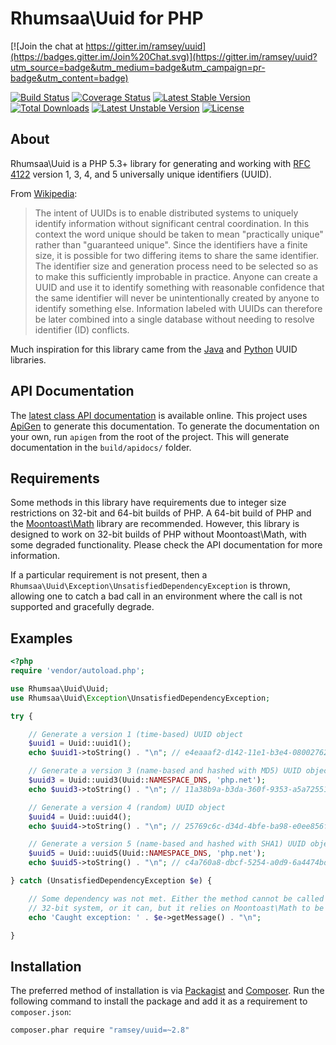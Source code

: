 # Rhumsaa\Uuid for PHP

[![Join the chat at https://gitter.im/ramsey/uuid](https://badges.gitter.im/Join%20Chat.svg)](https://gitter.im/ramsey/uuid?utm_source=badge&utm_medium=badge&utm_campaign=pr-badge&utm_content=badge)

[![Build Status](https://travis-ci.org/ramsey/uuid.svg?branch=2.8)](https://travis-ci.org/ramsey/uuid)
[![Coverage Status](https://coveralls.io/repos/ramsey/uuid/badge.svg?branch=2.8)](https://coveralls.io/r/ramsey/uuid)
[![Latest Stable Version](https://poser.pugx.org/ramsey/uuid/v/stable)](https://packagist.org/packages/ramsey/uuid)
[![Total Downloads](https://poser.pugx.org/ramsey/uuid/downloads)](https://packagist.org/packages/ramsey/uuid)
[![Latest Unstable Version](https://poser.pugx.org/ramsey/uuid/v/unstable)](https://packagist.org/packages/ramsey/uuid)
[![License](https://poser.pugx.org/ramsey/uuid/license)](https://packagist.org/packages/ramsey/uuid)

## About

Rhumsaa\Uuid is a PHP 5.3+ library for generating and working with
[RFC 4122][rfc4122] version 1, 3, 4, and 5 universally unique identifiers (UUID).

From [Wikipedia](http://en.wikipedia.org/wiki/Universally_unique_identifier):

> The intent of UUIDs is to enable distributed systems to uniquely identify
> information without significant central coordination. In this context the word
> unique should be taken to mean "practically unique" rather than "guaranteed
> unique". Since the identifiers have a finite size, it is possible for two
> differing items to share the same identifier. The identifier size and
> generation process need to be selected so as to make this sufficiently
> improbable in practice. Anyone can create a UUID and use it to identify
> something with reasonable confidence that the same identifier will never be
> unintentionally created by anyone to identify something else. Information
> labeled with UUIDs can therefore be later combined into a single database
> without needing to resolve identifier (ID) conflicts.

Much inspiration for this library came from the [Java][javauuid] and
[Python][pyuuid] UUID libraries.

## API Documentation

The [latest class API documentation][apidocs] is available online. This project
uses [ApiGen](http://apigen.org/) to generate this documentation. To
generate the documentation on your own, run `apigen` from the root of the project.
This will generate documentation in the `build/apidocs/` folder.

## Requirements

Some methods in this library have requirements due to integer size restrictions
on 32-bit and 64-bit builds of PHP. A 64-bit build of PHP and the [Moontoast\Math][]
library are recommended. However, this library is designed to work on 32-bit
builds of PHP without Moontoast\Math, with some degraded functionality. Please
check the API documentation for more information.

If a particular requirement is not present, then a `Rhumsaa\Uuid\Exception\UnsatisfiedDependencyException`
is thrown, allowing one to catch a bad call in an environment where the call is
not supported and gracefully degrade.

## Examples

```php
<?php
require 'vendor/autoload.php';

use Rhumsaa\Uuid\Uuid;
use Rhumsaa\Uuid\Exception\UnsatisfiedDependencyException;

try {

    // Generate a version 1 (time-based) UUID object
    $uuid1 = Uuid::uuid1();
    echo $uuid1->toString() . "\n"; // e4eaaaf2-d142-11e1-b3e4-080027620cdd

    // Generate a version 3 (name-based and hashed with MD5) UUID object
    $uuid3 = Uuid::uuid3(Uuid::NAMESPACE_DNS, 'php.net');
    echo $uuid3->toString() . "\n"; // 11a38b9a-b3da-360f-9353-a5a725514269

    // Generate a version 4 (random) UUID object
    $uuid4 = Uuid::uuid4();
    echo $uuid4->toString() . "\n"; // 25769c6c-d34d-4bfe-ba98-e0ee856f3e7a

    // Generate a version 5 (name-based and hashed with SHA1) UUID object
    $uuid5 = Uuid::uuid5(Uuid::NAMESPACE_DNS, 'php.net');
    echo $uuid5->toString() . "\n"; // c4a760a8-dbcf-5254-a0d9-6a4474bd1b62

} catch (UnsatisfiedDependencyException $e) {

    // Some dependency was not met. Either the method cannot be called on a
    // 32-bit system, or it can, but it relies on Moontoast\Math to be present.
    echo 'Caught exception: ' . $e->getMessage() . "\n";

}
```

## Installation

The preferred method of installation is via [Packagist][] and [Composer][]. Run
the following command to install the package and add it as a requirement to
`composer.json`:

```bash
composer.phar require "ramsey/uuid=~2.8"
```


[rfc4122]: http://tools.ietf.org/html/rfc4122
[javauuid]: http://docs.oracle.com/javase/6/docs/api/java/util/UUID.html
[pyuuid]: http://docs.python.org/3/library/uuid.html
[packagist]: https://packagist.org/packages/ramsey/uuid
[composer]: http://getcomposer.org/
[moontoast\math]: https://github.com/moontoast/math
[apidocs]: http://docs.benramsey.com/ramsey-uuid/2.8/
